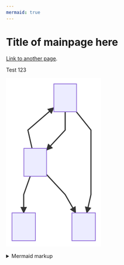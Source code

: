```yaml
---
mermaid: true
---
```

# Title of mainpage here

[Link to another page](./page2.md).

Test 123

<!-- generated by mermaid compile action - START -->
![~mermaid diagram 1~](/./images/docs_index-md-1.svg)
<details>
  <summary>Mermaid markup</summary>

```mermaid
graph TD;
    A-->B;
    B-->C;
    B-->A;
    A-->D;
    B-->D;
```

</details>
<!-- generated by mermaid compile action - END -->
